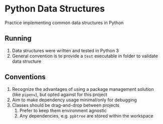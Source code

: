 # Python Data Structures
Practice implementing common data structures in Python

## Running
1. Data structures were written and tested in Python 3
1. General convention is to provide a `test` executable in folder to validate data structure

## Conventions
1. Recognize the advantages of using a package management solution (like `pipenv`), but opted against for this project
1. Aim to make dependency usage minimal/only for debugging
1. Classes should be drag-and-drop between projects
    1. Prefer to keep them environment agnostic
    1. Any dependencies, e.g. `ppbtree` are stored within the workspace
